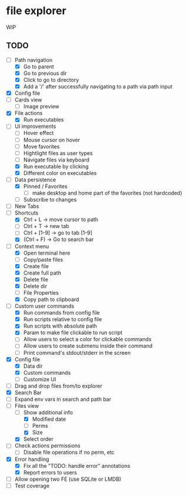 # file explorer

WIP

## TODO

- [ ] Path navigation
  - [x] Go to parent
  - [x] Go to previous dir
  - [x] Click to go to directory
  - [x] Add a '/' after successfully navigating to a path via path input
- [x] Config file
- [ ] Cards view
  - [ ] Image preview
- [x] File actions
  - [x] Run executables
- [ ] UI improvements
  - [ ] Hover effect
  - [ ] Mouse cursor on hover
  - [ ] Move favorites
  - [ ] Hightlight files as user types
  - [ ] Navigate files via keyboard
  - [x] Run executable by clicking
  - [x] Different color on executables
- [ ] Data persistence
  - [x] Pinned / Favorites
    - [ ] make desktop and home part of the favorites (not hardcoded)
  - [ ] Subscribe to changes
- [ ] New Tabs
- [ ] Shortcuts
  - [x] Ctrl + L -> move cursor to path
  - [ ] Ctrl + T -> new tab
  - [ ] Ctrl + [1-9] -> go to tab [1-9]
  - [x] (Ctrl + F) -> Go to search bar
- [ ] Context menu
  - [x] Open terminal here
  - [ ] Copy/paste files
  - [x] Create file
   - [x] Create full path
  - [x] Delete file
  - [x] Delete dir
  - [ ] File Properties
  - [x] Copy path to clipboard
- [ ] Custom user commands
  - [x] Run commands from config file
  - [x] Run scripts relative to config file
  - [x] Run scripts with absolute path
  - [x] Param to make file clickable to run script
  - [ ] Allow users to select a color for clickable commands
  - [ ] Allow users to create submenu inside their command
  - [ ] Print command's stdout/stderr in the screen
- [x] Config file
  - [x] Data dir
  - [x] Custom commands
  - [ ] Customize UI
- [ ] Drag and drop files from/to explorer
- [x] Search Bar
- [ ] Expand env vars in search and path bar
- [ ] Files view
  - [ ] Show additional info
    - [x] Modified date
    - [ ] Perms
    - [x] Size
  - [x] Select order
- [ ] Check actions permissions
  - [ ] Disable file operations if no perm, etc
- [x] Error handling
  - [x] Fix all the "TODO: handle error" annotations
  - [x] Report errors to users
- [ ] Allow opening two FE (use SQLite or LMDB)
- [ ] Test coverage
